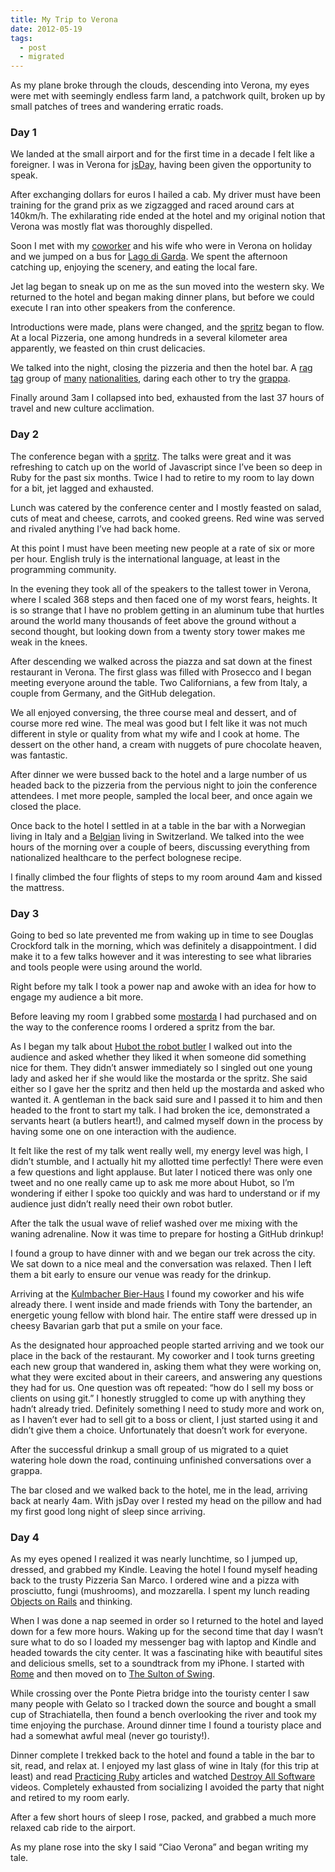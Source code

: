```yaml
---
title: My Trip to Verona
date: 2012-05-19
tags:
  - post
  - migrated
---
```


As my plane broke through the clouds, descending into Verona, my eyes were met with seemingly endless farm land, a patchwork quilt, broken up by small patches of trees and wandering erratic roads.

### Day 1

We landed at the small airport and for the first time in a decade I felt like a foreigner. I was in Verona for [jsDay](http://2012.jsday.it/), having been given the opportunity to speak.

After exchanging dollars for euros I hailed a cab. My driver must have been training for the grand prix as we zigzagged and raced around cars at 140km/h. The exhilarating ride ended at the hotel and my original notion that Verona was mostly flat was thoroughly dispelled.

Soon I met with my [coworker](http://github.com/bkeepers) and his wife who were in Verona on holiday and we jumped on a bus for [Lago di Garda](http://en.wikipedia.org/wiki/Lake_Garda). We spent the afternoon catching up, enjoying the scenery, and eating the local fare.

Jet lag began to sneak up on me as the sun moved into the western sky. We returned to the hotel and began making dinner plans, but before we could execute I ran into other speakers from the conference.

Introductions were made, plans were changed, and the [spritz](http://en.wikipedia.org/wiki/Spritz_(alcoholic_beverage)) began to flow. At a local Pizzeria, one among hundreds in a several kilometer area apparently, we feasted on thin crust delicacies.

We talked into the night, closing the pizzeria and then the hotel bar. A [rag](http://twitter.com/shvi) [tag](http://twitter.com/seldaek) group of [many](https://twitter.com/maboa) [nationalities](http://twitter.com/couac), daring each other to try the [grappa](http://en.wikipedia.org/wiki/Grappa).

Finally around 3am I collapsed into bed, exhausted from the last 37 hours of travel and new culture acclimation.

### Day 2

The conference began with a [spritz](http://twitter.com/#!/jsconfit/status/202676559918804993/photo/1). The talks were great and it was refreshing to catch up on the world of Javascript since I’ve been so deep in Ruby for the past six months. Twice I had to retire to my room to lay down for a bit, jet lagged and exhausted.

Lunch was catered by the conference center and I mostly feasted on salad, cuts of meat and cheese, carrots, and cooked greens. Red wine was served and rivaled anything I’ve had back home.

At this point I must have been meeting new people at a rate of six or more per hour. English truly is the international language, at least in the programming community.

In the evening they took all of the speakers to the tallest tower in Verona, where I scaled 368 steps and then faced one of my worst fears, heights. It is so strange that I have no problem getting in an aluminum tube that hurtles around the world many thousands of feet above the ground without a second thought, but looking down from a twenty story tower makes me weak in the knees.

After descending we walked across the piazza and sat down at the finest restaurant in Verona. The first glass was filled with Prosecco and I began meeting everyone around the table. Two Californians, a few from Italy, a couple from Germany, and the GitHub delegation.

We all enjoyed conversing, the three course meal and dessert, and of course more red wine. The meal was good but I felt like it was not much different in style or quality from what my wife and I cook at home. The dessert on the other hand, a cream with nuggets of pure chocolate heaven, was fantastic.

After dinner we were bussed back to the hotel and a large number of us headed back to the pizzeria from the pervious night to join the conference attendees. I met more people, sampled the local beer, and once again we closed the place.

Once back to the hotel I settled in at a table in the bar with a Norwegian living in Italy and a [Belgian](http://twitter.com/seldaek) living in Switzerland. We talked into the wee hours of the morning over a couple of beers, discussing everything from nationalized healthcare to the perfect bolognese recipe.

I finally climbed the four flights of steps to my room around 4am and kissed the mattress.

### Day 3

Going to bed so late prevented me from waking up in time to see Douglas Crockford talk in the morning, which was definitely a disappointment. I did make it to a few talks however and it was interesting to see what libraries and tools people were using around the world.

Right before my talk I took a power nap and awoke with an idea for how to engage my audience a bit more.

Before leaving my room I grabbed some [mostarda](http://en.wikipedia.org/wiki/Mostarda) I had purchased and on the way to the conference rooms I ordered a spritz from the bar.

As I began my talk about [Hubot the robot butler](http://theprogrammingbutler.com/blog/archives/2012/05/19/hubot-img-me-woman-laughing-alone-with-salad/) I walked out into the audience and asked whether they liked it when someone did something nice for them. They didn’t answer immediately so I singled out one young lady and asked her if she would like the mostarda or the spritz. She said either so I gave her the spritz and then held up the mostarda and asked who wanted it. A gentleman in the back said sure and I passed it to him and then headed to the front to start my talk. I had broken the ice, demonstrated a servants heart (a butlers heart!), and calmed myself down in the process by having some one on one interaction with the audience.

It felt like the rest of my talk went really well, my energy level was high, I didn’t stumble, and I actually hit my allotted time perfectly! There were even a few questions and light applause. But later I noticed there was only one tweet and no one really came up to ask me more about Hubot, so I’m wondering if either I spoke too quickly and was hard to understand or if my audience just didn’t really need their own robot butler.

After the talk the usual wave of relief washed over me mixing with the waning adrenaline. Now it was time to prepare for hosting a GitHub drinkup!

I found a group to have dinner with and we began our trek across the city. We sat down to a nice meal and the conversation was relaxed. Then I left them a bit early to ensure our venue was ready for the drinkup.

Arriving at the [Kulmbacher Bier-Haus](http://www.kbh.it/) I found my coworker and his wife already there. I went inside and made friends with Tony the bartender, an energetic young fellow with blond hair. The entire staff were dressed up in cheesy Bavarian garb that put a smile on your face.

As the designated hour approached people started arriving and we took our place in the back of the restaurant. My coworker and I took turns greeting each new group that wandered in, asking them what they were working on, what they were excited about in their careers, and answering any questions they had for us. One question was oft repeated: “how do I sell my boss or clients on using git.” I honestly struggled to come up with anything they hadn’t already tried. Definitely something I need to study more and work on, as I haven’t ever had to sell git to a boss or client, I just started using it and didn’t give them a choice. Unfortunately that doesn’t work for everyone.

After the successful drinkup a small group of us migrated to a quiet watering hole down the road, continuing unfinished conversations over a grappa.

The bar closed and we walked back to the hotel, me in the lead, arriving back at nearly 4am. With jsDay over I rested my head on the pillow and had my first good long night of sleep since arriving.

### Day 4

As my eyes opened I realized it was nearly lunchtime, so I jumped up, dressed, and grabbed my Kindle. Leaving the hotel I found myself heading back to the trusty Pizzeria San Marco. I ordered wine and a pizza with prosciutto, fungi (mushrooms), and mozzarella. I spent my lunch reading [Objects on Rails](http://objectsonrails.com/) and thinking.

When I was done a nap seemed in order so I returned to the hotel and layed down for a few more hours. Waking up for the second time that day I wasn’t sure what to do so I loaded my messenger bag with laptop and Kindle and headed towards the city center. It was a fascinating hike with beautiful sites and delicious smells, set to a soundtrack from my iPhone. I started with [Rome](http://www.rdio.com/artist/Danger_Mouse/album/Rome/) and then moved on to [The Sulton of Swing](http://www.rdio.com/artist/Django_Reinhardt/album/Sultan_Of_Swing/).

While crossing over the Ponte Pietra bridge into the touristy center I saw many people with Gelato so I tracked down the source and bought a small cup of Strachiatella, then found a bench overlooking the river and took my time enjoying the purchase. Around dinner time I found a touristy place and had a somewhat awful meal (never go touristy!).

Dinner complete I trekked back to the hotel and found a table in the bar to sit, read, and relax at. I enjoyed my last glass of wine in Italy (for this trip at least) and read [Practicing Ruby](http://practicingruby.com/) articles and watched [Destroy All Software](http://destroyallsoftware.com/) videos. Completely exhausted from socializing I avoided the party that night and retired to my room early.

After a few short hours of sleep I rose, packed, and grabbed a much more relaxed cab ride to the airport.

As my plane rose into the sky I said “Ciao Verona” and began writing my tale.
